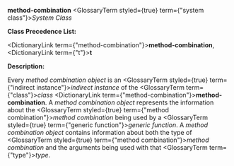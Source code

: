 **method-combination** <GlossaryTerm styled={true} term={"system class"}><i>System Class</i></GlossaryTerm> 



**Class Precedence List:** 



<DictionaryLink  term={"method-combination"}><b>method-combination</b></DictionaryLink>, <DictionaryLink  term={"t"}><b>t</b></DictionaryLink> 



**Description:** 



Every *method combination object* is an <GlossaryTerm styled={true} term={"indirect instance"}><i>indirect instance</i></GlossaryTerm> of the <GlossaryTerm  term={"class"}><i>class</i></GlossaryTerm> <DictionaryLink  term={"method-combination"}><b>method-combination</b></DictionaryLink>. A *method combination object* represents the information about the <GlossaryTerm styled={true} term={"method combination"}><i>method combination</i></GlossaryTerm> being used by a <GlossaryTerm styled={true} term={"generic function"}><i>generic function</i></GlossaryTerm>. A *method combination object* contains information about both the type of <GlossaryTerm styled={true} term={"method combination"}><i>method combination</i></GlossaryTerm> and the arguments being used with that <GlossaryTerm  term={"type"}><i>type</i></GlossaryTerm>. 



